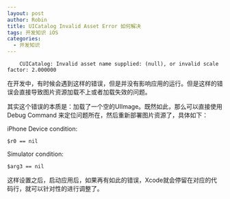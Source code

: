 ```yaml
---
layout: post
author: Robin
title: UICatalog Invalid Asset Error 如何解决
tags: 开发知识 iOS
categories:
  - 开发知识 
--- 
```


```
	CUICatalog: Invalid asset name supplied: (null), or invalid scale factor: 2.000000
```

在开发中，有时候会遇到这样的错误，但是并没有影响应用的运行。但是这样的错误会直接导致图片资源加载不上或者加载失效的问题。

其实这个错误的本质是：加载了一个空的UIImage。既然如此，那么可以直接使用Debug Command 来定位问题所在，然后重新部署图片资源了，具体如下：

iPhone Device condition:

`$r0 == nil`

Simulator condition:

`$arg3 == nil`

这样设置之后，启动应用后，如果再有如此的错误，Xcode就会停留在对应的代码行，就可以针对性的进行调整了。